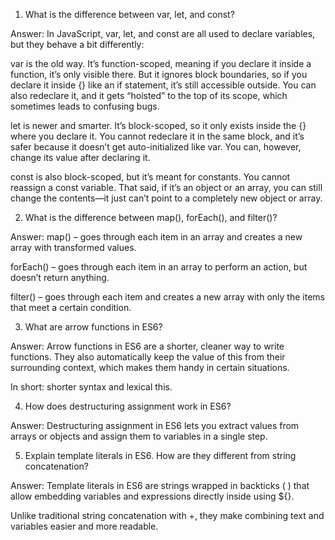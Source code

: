 1) What is the difference between var, let, and const?

Answer: 
        In JavaScript, var, let, and const are all used to declare variables, but they behave a bit differently:

var is the old way. It’s function-scoped, meaning if you declare it inside a function, it’s only visible there. But it ignores block boundaries, so if you declare it inside {} like an if statement, it’s still accessible outside. You can also redeclare it, and it gets “hoisted” to the top of its scope, which sometimes leads to confusing bugs.

let is newer and smarter. It’s block-scoped, so it only exists inside the {} where you declare it. You cannot redeclare it in the same block, and it’s safer because it doesn’t get auto-initialized like var. You can, however, change its value after declaring it.

const is also block-scoped, but it’s meant for constants. You cannot reassign a const variable. That said, if it’s an object or an array, you can still change the contents—it just can’t point to a completely new object or array.


2) What is the difference between map(), forEach(), and filter()?

Answer:
        map() – goes through each item in an array and creates a new array with transformed values.

forEach() – goes through each item in an array to perform an action, but doesn’t return anything.

filter() – goes through each item and creates a new array with only the items that meet a certain condition.


3) What are arrow functions in ES6?

Answer:
        Arrow functions in ES6 are a shorter, cleaner way to write functions. They also automatically keep the value of this from their surrounding context, which makes them handy in certain situations.

In short: shorter syntax and lexical this.


4) How does destructuring assignment work in ES6?

Answer: 
        Destructuring assignment in ES6 lets you extract values from arrays or objects and assign them to variables in a single step.


5) Explain template literals in ES6. How are they different from string concatenation?

Answer: 
        Template literals in ES6 are strings wrapped in backticks ( ) that allow embedding variables and expressions directly inside using ${}.

Unlike traditional string concatenation with +, they make combining text and variables easier and more readable.